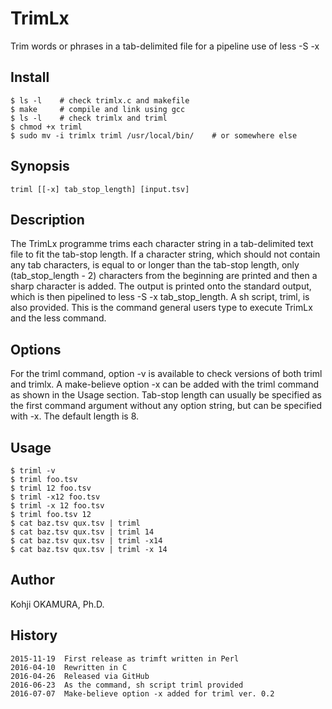 # TrimLx
Trim words or phrases in a tab-delimited file for a pipeline use of less -S -x

## Install
    $ ls -l    # check trimlx.c and makefile
    $ make     # compile and link using gcc
    $ ls -l    # check trimlx and triml
    $ chmod +x triml
    $ sudo mv -i trimlx triml /usr/local/bin/    # or somewhere else

## Synopsis
    triml [[-x] tab_stop_length] [input.tsv]

## Description
The TrimLx programme trims each character string in a tab-delimited text file to fit the tab-stop length. If a character string, which should not contain any tab characters, is equal to or longer than the tab-stop length, only (tab_stop_length - 2) characters from the beginning are printed and then a sharp character is added. The output is printed onto the standard output, which is then pipelined to less -S -x tab_stop_length. A sh script, triml, is also provided. This is the command general users type to execute TrimLx and the less command.

## Options
For the triml command, option -v is available to check versions of both triml and trimlx. A make-believe option -x can be added with the triml command as shown in the Usage section. Tab-stop length can usually be specified as the first command argument without any option string, but can be specified with -x. The default length is 8.

## Usage
    $ triml -v
    $ triml foo.tsv
    $ triml 12 foo.tsv
    $ triml -x12 foo.tsv
    $ triml -x 12 foo.tsv
    $ triml foo.tsv 12
    $ cat baz.tsv qux.tsv | triml
    $ cat baz.tsv qux.tsv | triml 14
    $ cat baz.tsv qux.tsv | triml -x14
    $ cat baz.tsv qux.tsv | triml -x 14

## Author
Kohji OKAMURA, Ph.D.

## History
    2015-11-19  First release as trimft written in Perl
    2016-04-10  Rewritten in C
    2016-04-26  Released via GitHub
    2016-06-23  As the command, sh script triml provided
    2016-07-07  Make-believe option -x added for triml ver. 0.2
